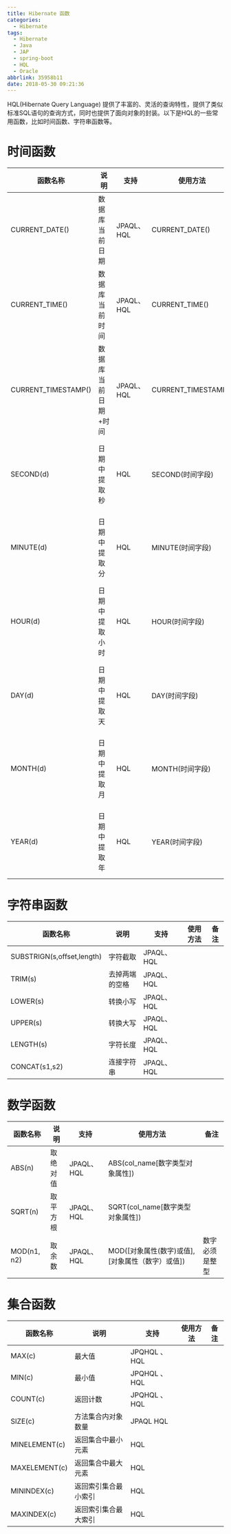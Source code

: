 ```yaml
---
title: Hibernate 函数
categories:
  - Hibernate
tags:
  - Hibernate
  - Java
  - JAP
  - spring-boot
  - HQL
  - Oracle
abbrlink: 35958b11
date: 2018-05-30 09:21:36
---
```




HQL(Hibernate Query Language) 提供了丰富的、灵活的查询特性，提供了类似标准SQL语句的查询方式，同时也提供了面向对象的封装。以下是HQL的一些常用函数，比如时间函数、字符串函数等。



<!-- more -->



# 时间函数

| 函数名称            | 说明                | 支持       | 使用方法            | 备注             |
| ------------------- | ------------------- | ---------- | ------------------- | ---------------- |
| CURRENT_DATE()      | 数据库当前日期      | JPAQL、HQL | CURRENT_DATE()      |                  |
| CURRENT_TIME()      | 数据库当前时间      | JPAQL、HQL | CURRENT_TIME()      |                  |
| CURRENT_TIMESTAMP() | 数据库当前日期+时间 | JPAQL、HQL | CURRENT_TIMESTAMP() |                  |
| SECOND(d)           | 日期中提取秒        | HQL        | SECOND(时间字段)    | 空的时候返回null |
| MINUTE(d)           | 日期中提取分        | HQL        | MINUTE(时间字段)    | 空的时候返回null |
| HOUR(d)             | 日期中提取小时      | HQL        | HOUR(时间字段)      | 空的时候返回null |
| DAY(d)              | 日期中提取天        | HQL        | DAY(时间字段)       | 空的时候返回null |
| MONTH(d)            | 日期中提取月        | HQL        | MONTH(时间字段)     | 空的时候返回null |
| YEAR(d)             | 日期中提取年        | HQL        | YEAR(时间字段)      | 空的时候返回null |



# 字符串函数

| 函数名称                   | 说明           | 支持       | 使用方法 | 备注 |
| -------------------------- | -------------- | ---------- | -------- | ---- |
| SUBSTRIGN(s,offset,length) | 字符截取       | JPAQL、HQL |          |      |
| TRIM(s)                    | 去掉两端的空格 | JPAQL、HQL |          |      |
| LOWER(s)                   | 转换小写       | JPAQL、HQL |          |      |
| UPPER(s)                   | 转换大写       | JPAQL、HQL |          |      |
| LENGTH(s)                  | 字符长度       | JPAQL、HQL |          |      |
| CONCAT(s1,s2)              | 连接字符串     | JPAQL、HQL |          |      |



# 数学函数

| 函数名称    | 说明     | 支持       | 使用方法                                         | 备注           |
| ----------- | -------- | ---------- | ------------------------------------------------ | -------------- |
| ABS(n)      | 取绝对值 | JPAQL、HQL | ABS(col_name[数字类型对象属性])                  |                |
| SQRT(n)     | 取平方根 | JPAQL、HQL | SQRT(col_name[数字类型对象属性])                 |                |
| MOD(n1, n2) | 取余数   | JPAQL、HQL | MOD([对象属性(数字)或值],[对象属性（数字）或值]) | 数字必须是整型 |



# 集合函数

| 函数名称      | 说明                 | 支持         | 使用方法 | 备注 |
| ------------- | -------------------- | ------------ | -------- | ---- |
| MAX(c)        | 最大值               | JPQHQL 、HQL |          |      |
| MIN(c)        | 最小值               | JPQHQL 、HQL |          |      |
| COUNT(c)      | 返回计数             | JPQHQL 、HQL |          |      |
| SIZE(c)       | 方法集合内对象数量   | JPAQL HQL    |          |      |
| MINELEMENT(c) | 返回集合中最小元素   | HQL          |          |      |
| MAXELEMENT(c) | 返回集合中最大元素   | HQL          |          |      |
| MININDEX(c)   | 返回索引集合最小索引 | HQL          |          |      |
| MAXINDEX(c)   | 返回索引集合最大索引 | HQL          |          |      |


